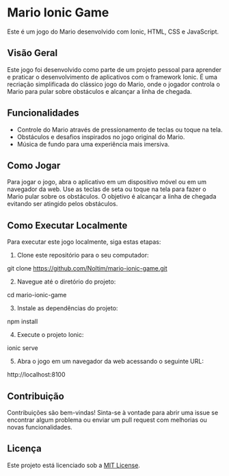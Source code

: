 # Mario Ionic Game

Este é um jogo do Mario desenvolvido com Ionic, HTML, CSS e JavaScript.

## Visão Geral

Este jogo foi desenvolvido como parte de um projeto pessoal para aprender e praticar o desenvolvimento de aplicativos com o framework Ionic. É uma recriação simplificada do clássico jogo do Mario, onde o jogador controla o Mario para pular sobre obstáculos e alcançar a linha de chegada.

## Funcionalidades

- Controle do Mario através de pressionamento de teclas ou toque na tela.
- Obstáculos e desafios inspirados no jogo original do Mario.
- Música de fundo para uma experiência mais imersiva.

## Como Jogar

Para jogar o jogo, abra o aplicativo em um dispositivo móvel ou em um navegador da web. Use as teclas de seta ou toque na tela para fazer o Mario pular sobre os obstáculos. O objetivo é alcançar a linha de chegada evitando ser atingido pelos obstáculos.

## Como Executar Localmente

Para executar este jogo localmente, siga estas etapas:

1. Clone este repositório para o seu computador:

git clone https://github.com/Noltim/mario-ionic-game.git

2. Navegue até o diretório do projeto:

cd mario-ionic-game

3. Instale as dependências do projeto:

npm install

4. Execute o projeto Ionic:

ionic serve

5. Abra o jogo em um navegador da web acessando o seguinte URL:

http://localhost:8100

## Contribuição

Contribuições são bem-vindas! Sinta-se à vontade para abrir uma issue se encontrar algum problema ou enviar um pull request com melhorias ou novas funcionalidades.

## Licença

Este projeto está licenciado sob a [MIT License](LICENSE).
